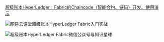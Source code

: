 [超级账本HyperLedger：Fabric的Chaincode（智能合约、链码）开发、使用演示](https://www.lijiaocn.com/项目/2018/07/17/hyperledger-fabric-chaincodes-example.html)

![网易云课堂超级账本HyperLedger Fabric入门实战](https://www.lijiaocn.com/img/hyperledger-class/fabric-class-all.jpeg)

![超级账本HyperLedger Fabric微信公众号与知识星球](https://www.lijiaocn.com/img/xiaomiquan-blockchain.jpg)
